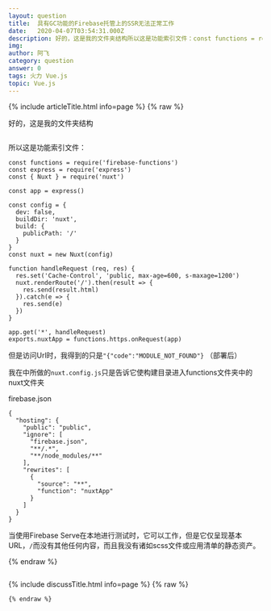 ```yaml
---
layout: question
title:  具有GC功能的Firebase托管上的SSR无法正常工作
date:   2020-04-07T03:54:31.000Z
description: 好的，这是我的文件夹结构所以这是功能索引文件：const functions = require('firebase-functions')...
img: 
author: 阿飞
category: question
answer: 0
tags: 火力 Vue.js
topic: Vue.js
---
```

<div class="article-root">
  <div class="article">
    {% include articleTitle.html info=page %}
    {% raw %}
    <div class="article-content"><p><font style="vertical-align: inherit;"><font style="vertical-align: inherit;">好的，这是我的文件夹结构</font></font></p>

<p><a href="https://www.samyoc.com//uploads/users/24015/images/thumbnails/1586231544069.png" data-src="https://www.samyoc.com//uploads/users/24015/images/1586231544069.png" rel="nofollow noreferrer"><img src="https://i.stack.imgur.com/OGRPG.png" alt=""></a></p>

<p><font style="vertical-align: inherit;"><font style="vertical-align: inherit;">所以这是功能索引文件：</font></font></p>

<pre><code>const functions = require('firebase-functions')<font></font>
const express = require('express')<font></font>
const { Nuxt } = require('nuxt')<font></font>
<font></font>
const app = express()<font></font>
<font></font>
const config = {<font></font>
  dev: false,<font></font>
  buildDir: 'nuxt',<font></font>
  build: {<font></font>
    publicPath: '/'<font></font>
  }<font></font>
}<font></font>
const nuxt = new Nuxt(config)<font></font>
<font></font>
function handleRequest (req, res) {<font></font>
  res.set('Cache-Control', 'public, max-age=600, s-maxage=1200')<font></font>
  nuxt.renderRoute('/').then(result =&gt; {<font></font>
    res.send(result.html)<font></font>
  }).catch(e =&gt; {<font></font>
    res.send(e)<font></font>
  })<font></font>
}<font></font>
<font></font>
app.get('*', handleRequest)<font></font>
exports.nuxtApp = functions.https.onRequest(app)<font></font>
</code></pre>

<p><font style="vertical-align: inherit;"><font style="vertical-align: inherit;">但是访问Url时，我得到的只是</font></font><code>"{"code":"MODULE_NOT_FOUND"}</code><font style="vertical-align: inherit;"><font style="vertical-align: inherit;">
（部署后）</font></font></p>

<p><font style="vertical-align: inherit;"><font style="vertical-align: inherit;">我在中所做的</font></font><code>nuxt.config.js</code><font style="vertical-align: inherit;"><font style="vertical-align: inherit;">只是告诉它使构建目录进入functions文件夹中的nuxt文件夹</font></font></p>

<p><font style="vertical-align: inherit;"><font style="vertical-align: inherit;">firebase.json</font></font></p>

<pre><code>{<font></font>
  "hosting": {<font></font>
    "public": "public",<font></font>
    "ignore": [<font></font>
      "firebase.json",<font></font>
      "**/.*",<font></font>
      "**/node_modules/**"<font></font>
    ],<font></font>
    "rewrites": [<font></font>
      {<font></font>
        "source": "**",<font></font>
        "function": "nuxtApp"<font></font>
      }<font></font>
    ]<font></font>
  }<font></font>
}<font></font>
</code></pre>

<p><font style="vertical-align: inherit;"><font style="vertical-align: inherit;">当使用Firebase Serve在本地进行测试时，它可以工作，但是它仅呈现基本URL，</font></font><code>/</code><font style="vertical-align: inherit;"><font style="vertical-align: inherit;">而没有其他任何内容，而且我没有诸如scss文件或应用清单的静态资产。</font></font></p></div>
    {% endraw %}
  </div>
  <p style="height: 0;width:0;overflow: hidden;"> 第4137篇《具有GC功能的Firebase托管上的SSR无法正常工作》来自Winter(https://github.com/aiyld/aiyld.github.io)的站点</p>
  <div class="discuss-wrapper">
    {% include discussTitle.html info=page %}
    {% raw %}
    
    {% endraw %}
  </div>
<div>
